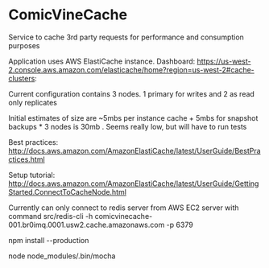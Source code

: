 # ComicVineCache
Service to cache 3rd party requests for performance and consumption purposes

Application uses AWS ElastiCache instance. Dashboard: https://us-west-2.console.aws.amazon.com/elasticache/home?region=us-west-2#cache-clusters:

Current configuration contains 3 nodes. 1 primary for writes and 2 as read only replicates

Initial estimates of size are ~5mbs per instance cache + 5mbs for snapshot backups * 3 nodes is 30mb .  Seems really low, but will have to run tests

Best practices:
http://docs.aws.amazon.com/AmazonElastiCache/latest/UserGuide/BestPractices.html

Setup tutorial:
http://docs.aws.amazon.com/AmazonElastiCache/latest/UserGuide/GettingStarted.ConnectToCacheNode.html

Currently can only connect to redis server from AWS EC2 server with command src/redis-cli -h comicvinecache-001.br0imq.0001.usw2.cache.amazonaws.com -p 6379

npm install --production

node node_modules/.bin/mocha

